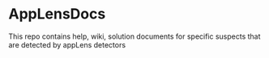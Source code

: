 # AppLensDocs

This repo contains help, wiki, solution documents for specific suspects that are detected by appLens detectors

